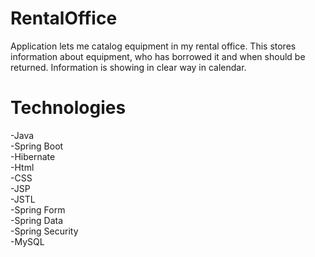# RentalOffice
Application lets me catalog equipment in my rental office.
This stores information about equipment, who has borrowed it and when should be returned.
Information is showing in clear way in calendar.

# Technologies
-Java <br>
-Spring Boot <br>
-Hibernate <br>
-Html <br>
-CSS <br>
-JSP <br>
-JSTL <br>
-Spring Form <br>
-Spring Data <br>
-Spring Security <br>
-MySQL
